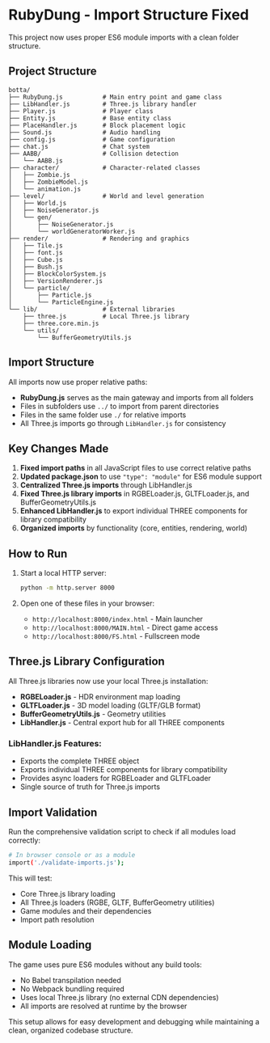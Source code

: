 # RubyDung - Import Structure Fixed

This project now uses proper ES6 module imports with a clean folder structure.

## Project Structure

```
botta/
├── RubyDung.js           # Main entry point and game class
├── LibHandler.js         # Three.js library handler
├── Player.js             # Player class
├── Entity.js             # Base entity class
├── PlaceHandler.js       # Block placement logic
├── Sound.js              # Audio handling
├── config.js             # Game configuration
├── chat.js               # Chat system
├── AABB/                 # Collision detection
│   └── AABB.js
├── character/            # Character-related classes
│   ├── Zombie.js
│   ├── ZombieModel.js
│   └── animation.js
├── level/                # World and level generation
│   ├── World.js
│   ├── NoiseGenerator.js
│   └── gen/
│       ├── NoiseGenerator.js
│       └── worldGeneratorWorker.js
├── render/               # Rendering and graphics
│   ├── Tile.js
│   ├── font.js
│   ├── Cube.js
│   ├── Bush.js
│   ├── BlockColorSystem.js
│   ├── VersionRenderer.js
│   └── particle/
│       ├── Particle.js
│       └── ParticleEngine.js
└── lib/                  # External libraries
    ├── three.js          # Local Three.js library
    ├── three.core.min.js
    └── utils/
        └── BufferGeometryUtils.js
```

## Import Structure

All imports now use proper relative paths:

- **RubyDung.js** serves as the main gateway and imports from all folders
- Files in subfolders use `../` to import from parent directories
- Files in the same folder use `./` for relative imports
- All Three.js imports go through `LibHandler.js` for consistency

## Key Changes Made

1. **Fixed import paths** in all JavaScript files to use correct relative paths
2. **Updated package.json** to use `"type": "module"` for ES6 module support
3. **Centralized Three.js imports** through LibHandler.js
4. **Fixed Three.js library imports** in RGBELoader.js, GLTFLoader.js, and BufferGeometryUtils.js
5. **Enhanced LibHandler.js** to export individual THREE components for library compatibility
6. **Organized imports** by functionality (core, entities, rendering, world)

## How to Run

1. Start a local HTTP server:
   ```bash
   python -m http.server 8000
   ```

2. Open one of these files in your browser:
   - `http://localhost:8000/index.html` - Main launcher
   - `http://localhost:8000/MAIN.html` - Direct game access
   - `http://localhost:8000/FS.html` - Fullscreen mode

## Three.js Library Configuration

All Three.js libraries now use your local Three.js installation:

- **RGBELoader.js** - HDR environment map loading
- **GLTFLoader.js** - 3D model loading (GLTF/GLB format)
- **BufferGeometryUtils.js** - Geometry utilities
- **LibHandler.js** - Central export hub for all THREE components

### LibHandler.js Features:
- Exports the complete THREE object
- Exports individual THREE components for library compatibility
- Provides async loaders for RGBELoader and GLTFLoader
- Single source of truth for Three.js imports

## Import Validation

Run the comprehensive validation script to check if all modules load correctly:
```bash
# In browser console or as a module
import('./validate-imports.js');
```

This will test:
- Core Three.js library loading
- All Three.js loaders (RGBE, GLTF, BufferGeometry utilities)
- Game modules and their dependencies
- Import path resolution

## Module Loading

The game uses pure ES6 modules without any build tools:
- No Babel transpilation needed
- No Webpack bundling required
- Uses local Three.js library (no external CDN dependencies)
- All imports are resolved at runtime by the browser

This setup allows for easy development and debugging while maintaining a clean, organized codebase structure.
